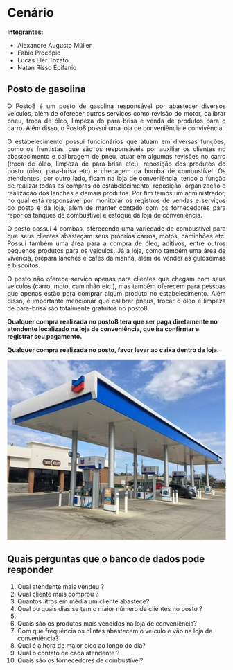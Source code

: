 # Cenário
**Integrantes:**
 - Alexandre Augusto Müller
 - Fabio Procópio
 - Lucas Eler Tozato
 - Natan Risso Epifanio

## Posto de gasolina

<p align="justify">O Posto8 é um posto de gasolina responsável por abastecer diversos veículos, além de oferecer outros serviços como revisão do motor, calibrar pneu, troca de óleo, limpeza do para-brisa e venda de produtos para o carro. Além disso, o Posto8 possui uma loja de conveniência e convivência.</p>

<p align="justify">O estabelecimento possui funcionários que atuam em diversas funções, como os frentistas, que são os responsáveis por auxiliar os clientes no abastecimento e calibragem de pneu, atuar em algumas revisões no carro (troca de óleo, limpeza de para-brisa etc.), reposição dos produtos do posto (óleo, para-brisa etc) e checagem da bomba de combustível. Os atendentes, por outro lado, ficam na loja de conveniência, tendo a função de realizar todas as compras do estabelecimento, reposição, organização e realização dos lanches e demais produtos. Por fim temos um administrador, no qual está responsável por monitorar os registros de vendas e serviços do posto e da loja, além de manter contado com os fornecedores para repor os tanques de combustível e estoque da loja de conveniência.</p>

<p align="justify">O posto possui 4 bombas, oferecendo uma variedade de combustível para que seus clientes abasteçam seus próprios carros, motos, caminhões etc. Possui também uma área para a compra de óleo, aditivos, entre outros pequenos produtos para os veículos. Já a loja, como também uma área de vivência, prepara lanches e cafés da manhã, além de vender as guloseimas e biscoitos.</p>

<p align="justify">O posto não oferece serviço apenas para clientes que chegam com seus veículos (carro, moto, caminhão etc.), mas também oferecem para pessoas que apenas estão para comprar algum produto no estabelecimento. Além disso, é importante mencionar que calibrar pneus, trocar o óleo e limpeza de para-brisa são totalmente gratuitos no posto8. 
 
**Qualquer compra realizada no posto8 tera que ser paga diretamente no atendente localizado na loja de conveniência, que ira confirmar e registrar seu pagamento.**</p>

**Qualquer compra realizada no posto, favor levar ao caixa dentro da loja.**
<p align="center"><img width="590px" height="416" src="https://github.com/AlexandreMuller/Design_e_Desenvolvimento_de_Banco_de_Dados_I/blob/master/Imagens/Posto%20de%20gasolina.webp"></p>

## Quais perguntas que o banco de dados pode responder

1. Qual atendente mais vendeu ?
2. Qual cliente mais comprou ?
3. Quantos litros em média um cliente abastece?            
4. Qual ou quais dias se tem o maior número de clientes no posto ?
5.
6. Quais são os produtos mais vendidos na loja de conveniência?
7. Com que frequência os clintes abastecem o veículo e vão na loja de conveniência?
8. Qual é a hora de maior pico ao longo do dia?
9. Qual o contato de cada atendente ?
10. Quais são os fornecedores de combustível?
